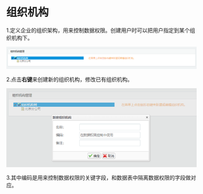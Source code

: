 # 组织机构

1.定义企业的组织架构，用来控制数据权限。创建用户时可以把用户指定到某个组织机构下。

![](/assets/importn91.png)

2.点击**右键**来创建新的组织机构，修改已有组织机构。

![](/assets/importn92.png)

3.其中编码是用来控制数据权限的关键字段，和数据表中隔离数据权限的字段做对应。

